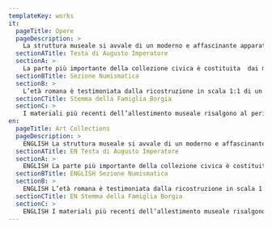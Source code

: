 ```yaml
---
templateKey: works
it:
  pageTitle: Opere
  pageDescription: >
    La struttura museale si avvale di un moderno e affascinante apparato espositivo, realizzato in collaborazione con la Soprintendenza Archeologica, che si propone di illustrare l’evoluzione storica della città e del suo territorio dall’età protostorica sino al Rinascimento. Il percorso espositivo è strutturato in tre sezioni: Protostorica – Preromana, Romana, Medievale – Rinascimentale.
  sectionATitle: Testa di Augusto Imperatore
  sectionA: >
    La parte più importante della collezione civica è costituita  dai materiali provenienti dalle aree cimiteriali di età preromana che circondano l'abitato. Fra queste la più rappresentativa è sicuramente la “necropoli di Sante Grotte”. Alcune campagne di scavo, svolte fra il 2003 ed il 2004, hanno permesso l’eccezionale ritrovamento di alcune tombe a camera ancora intatte e di sepolture entro fossa riservate a bambini. All’interno delle tombe a camera sono stati rinvenuti ricchi corredi, databili fra il VII ed il III secolo a.C., caratterizzati dalla presenza di ceramiche d’importazione, oggetti in bronzo ed ornamenti personali in oro ed argento.
  sectionBTitle: Sezione Numismatica
  sectionB: >
    L’età romana è testimoniata dalla ricostruzione in scala 1:1 di un colombario, scoperto lungo il percorso dell’antica Via Amerina, e da materiali lapidei. Il reperto di maggior prestigio è la testa capite velato dell’imperatore Augusto, la cui provenienza è ignota ma che doveva appartenere ad una scultura posta all’interno di un importante edificio pubblico. Rubata negli anni ’70 del secolo scorso, la scultura è stata di recente restituita dal Museo del Parco del Cinquantenario di Bruxelles che l’aveva acquistata in buona fede nel 1975.
  sectionCTitle: Stemma della Famiglia Borgia
  sectionC: >
    I materiali più recenti dell’allestimento museale risalgono al periodo di massimo splendore di Nepi, vale a dire al XV-XVI secolo. All’epoca la città fu dominio di importanti famiglie quali i Borgia e i Farnese. Dal castello di Nepi, il cosiddetto “Forte dei Borgia” provengono ceramiche ed alcuni stemmi  marmorei recuperati  nell’800 e a seguito di lavori di restauro terminati nel 2007. Il posto d’onore è occupato dal raro emblema di Lucrezia Borgia che nel 1499 fu investita dal padre, il pontefice Alessandro VI, del Ducato di Nepi.
en:
  pageTitle: Art Collections
  pageDescription: >
    ENGLISH La struttura museale si avvale di un moderno e affascinante apparato espositivo, realizzato in collaborazione con la Soprintendenza Archeologica, che si propone di illustrare l’evoluzione storica della città e del suo territorio dall’età protostorica sino al Rinascimento. Il percorso espositivo è strutturato in tre sezioni: Protostorica – Preromana, Romana, Medievale – Rinascimentale.
  sectionATitle: EN Testa di Augusto Imperatore
  sectionA: >
    ENGLISH La parte più importante della collezione civica è costituita  dai materiali provenienti dalle aree cimiteriali di età preromana che circondano l'abitato. Fra queste la più rappresentativa è sicuramente la “necropoli di Sante Grotte”. Alcune campagne di scavo, svolte fra il 2003 ed il 2004, hanno permesso l’eccezionale ritrovamento di alcune tombe a camera ancora intatte e di sepolture entro fossa riservate a bambini. All’interno delle tombe a camera sono stati rinvenuti ricchi corredi, databili fra il VII ed il III secolo a.C., caratterizzati dalla presenza di ceramiche d’importazione, oggetti in bronzo ed ornamenti personali in oro ed argento.
  sectionBTitle: ENGLISH Sezione Numismatica
  sectionB: >
    ENGLISH L’età romana è testimoniata dalla ricostruzione in scala 1:1 di un colombario, scoperto lungo il percorso dell’antica Via Amerina, e da materiali lapidei. Il reperto di maggior prestigio è la testa capite velato dell’imperatore Augusto, la cui provenienza è ignota ma che doveva appartenere ad una scultura posta all’interno di un importante edificio pubblico. Rubata negli anni ’70 del secolo scorso, la scultura è stata di recente restituita dal Museo del Parco del Cinquantenario di Bruxelles che l’aveva acquistata in buona fede nel 1975.
  sectionCTitle: EN Stemma della Famiglia Borgia
  sectionC: >
    ENGLISH I materiali più recenti dell’allestimento museale risalgono al periodo di massimo splendore di Nepi, vale a dire al XV-XVI secolo. All’epoca la città fu dominio di importanti famiglie quali i Borgia e i Farnese. Dal castello di Nepi, il cosiddetto “Forte dei Borgia” provengono ceramiche ed alcuni stemmi  marmorei recuperati  nell’800 e a seguito di lavori di restauro terminati nel 2007. Il posto d’onore è occupato dal raro emblema di Lucrezia Borgia che nel 1499 fu investita dal padre, il pontefice Alessandro VI, del Ducato di Nepi.
---
```

